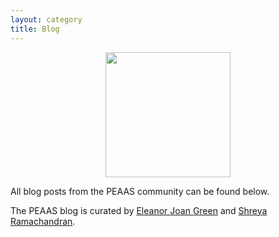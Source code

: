 ```yaml
---
layout: category
title: Blog
---
```


<img src="https://github.com/PEAAS-community/PEAAS-community.github.io/raw/master/assets/media/PEAAS-blog-logo-whitemode.svg" width="200px" style="display:block;margin-left:auto;margin-right:auto;width=50%;">

All blog posts from the PEAAS community can be found below.

The PEAAS blog is curated by [Eleanor Joan Green](https://twitter.com/elejgreen) and [Shreya Ramachandran](https://twitter.com/srama23).

